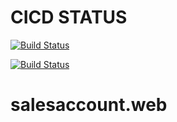 # CICD STATUS 
[![Build Status](http://65.108.237.42:8080/buildStatus/icon?job=reconcileai)](http://65.108.237.42:8080/job/reconcileai/)

[![Build Status](http://65.108.237.42:8080/job/reconcileai/badge/icon)](http://65.108.237.42:8080/job/reconcileai/)

# salesaccount.web
